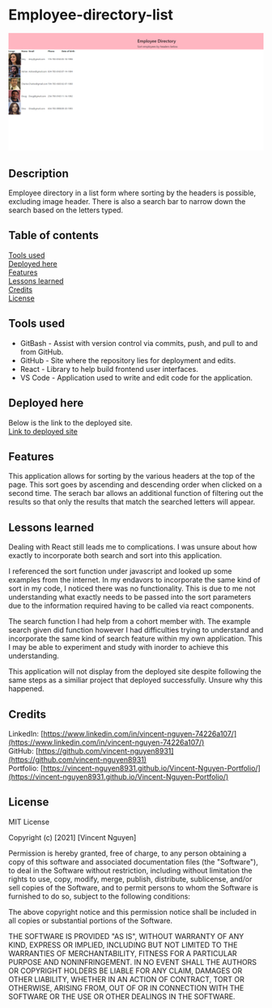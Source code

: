 # Employee-directory-list

![image](Employee-directory-landing-page.png)

Description
------------

Employee directory in a list form where sorting by the headers is possible, excluding image header. There is also a search bar to narrow down the search based on the letters typed.

 Table of contents
---------------
[Tools used](#Tools-used)<br />
[Deployed here](#Deployed-here)<br />
[Features](#Features)<br />
[Lessons learned](#Lessons-learned)<br />
[Credits](#Credits)<br />
[License](#License)

Tools used
-------------------
* GitBash - Assist with version control via commits, push, and pull to and from GitHub.
* GitHub - Site where the repository lies for deployment and edits.
* React - Library to help build frontend user interfaces. 
* VS Code - Application used to write and edit code for the application.

Deployed here
-------------

Below is the link to the deployed site. <br />
[Link to deployed site](https://vincent-nguyen8931.github.io/Employee-directory-list/)


Features
------------------

This application allows for sorting by the various headers at the top of the page. This sort goes by ascending and descending order when clicked on a second time. The serach bar allows an additional function of filtering out the results so that only the results that match the searched letters will appear.


Lessons learned
---------------------
Dealing with React still leads me to complications. I was unsure about how exactly to incorporate both search and sort into this application. 

I referenced the sort function under javascript and looked up some examples from the internet. In my endavors to incorporate the same kind of sort in my code, I noticed there was no functionality. This is due to me not understanding what exactly needs to be passed into the sort parameters due to the information required having to be called via react components. 

The search function I had help from a cohort member with. The example search given did function however I had difficulties trying to understand and incorporate the same kind of search feature within my own application. This I may be able to experiment and study with inorder to achieve this understanding. 

This application will not display from the deployed site despite following the same steps as a similiar project that deployed successfully. Unsure why this happened.

Credits
---------------
LinkedIn: [https://www.linkedin.com/in/vincent-nguyen-74226a107/](https://www.linkedin.com/in/vincent-nguyen-74226a107/) <br />
GitHub: [https://github.com/vincent-nguyen8931](https://github.com/vincent-nguyen8931) <br />
Portfolio: [https://vincent-nguyen8931.github.io/Vincent-Nguyen-Portfolio/](https://vincent-nguyen8931.github.io/Vincent-Nguyen-Portfolio/)


License
----------
MIT License

Copyright (c) [2021] [Vincent Nguyen]

Permission is hereby granted, free of charge, to any person obtaining a copy
of this software and associated documentation files (the "Software"), to deal
in the Software without restriction, including without limitation the rights
to use, copy, modify, merge, publish, distribute, sublicense, and/or sell
copies of the Software, and to permit persons to whom the Software is
furnished to do so, subject to the following conditions:

The above copyright notice and this permission notice shall be included in all
copies or substantial portions of the Software.

THE SOFTWARE IS PROVIDED "AS IS", WITHOUT WARRANTY OF ANY KIND, EXPRESS OR
IMPLIED, INCLUDING BUT NOT LIMITED TO THE WARRANTIES OF MERCHANTABILITY,
FITNESS FOR A PARTICULAR PURPOSE AND NONINFRINGEMENT. IN NO EVENT SHALL THE
AUTHORS OR COPYRIGHT HOLDERS BE LIABLE FOR ANY CLAIM, DAMAGES OR OTHER
LIABILITY, WHETHER IN AN ACTION OF CONTRACT, TORT OR OTHERWISE, ARISING FROM,
OUT OF OR IN CONNECTION WITH THE SOFTWARE OR THE USE OR OTHER DEALINGS IN THE
SOFTWARE.